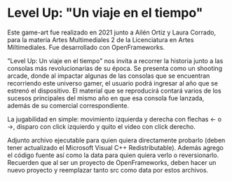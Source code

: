 # Level Up: "Un viaje en el tiempo"

Este game-art fue realizado en 2021 junto a Ailén Ortiz y Laura Corrado, para la materia Artes Multimediales 2 de la Licenciatura en Artes Miltimediales. Fue desarrollado con OpenFrameworks. 

"Level Up: Un viaje en el tiempo" nos invita a recorrer la historia junto a las consolas más revolucionarias de su época. Se presenta como un shooting arcade, donde al impactar algunas de las consolas que se encuentran recorriendo este universo gamer, el usuario podrá ingresar al año que se estrenó el dispositivo. El material que se reproducirá contará varios de los sucesos principales del mismo año en que esa consola fue lanzada, además de su comercial correspondiente.

La jugabilidad en simple: movimiento izquierda y derecha con flechas ← o →, disparo con click izquierdo y quito el video con click derecho.

Adjunto archivo ejecutable para quien quiera directamente probarlo (deben tener actualizado el Microsoft Visual C++ Redistributable). Además agrego el código fuente así como la data para quien quiera verlo o reversionarlo. Recuerden que al ser un proyecto de OpenFrameworks, deben hacer un nuevo proyecto y reemplazar tanto src como data por estos archivos.
